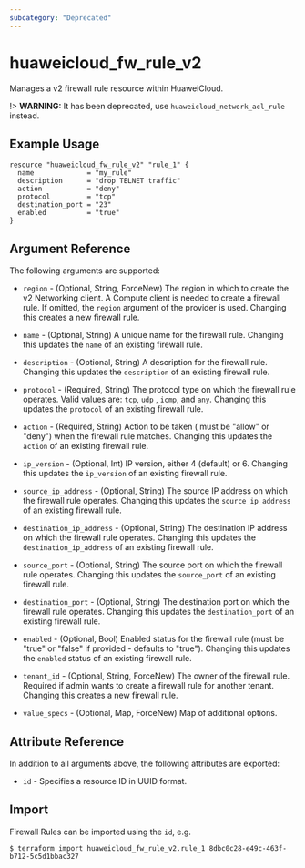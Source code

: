 ```yaml
---
subcategory: "Deprecated"
---
```


# huaweicloud\_fw\_rule\_v2

Manages a v2 firewall rule resource within HuaweiCloud.

!> **WARNING:** It has been deprecated, use `huaweicloud_network_acl_rule` instead.

## Example Usage

```hcl
resource "huaweicloud_fw_rule_v2" "rule_1" {
  name             = "my_rule"
  description      = "drop TELNET traffic"
  action           = "deny"
  protocol         = "tcp"
  destination_port = "23"
  enabled          = "true"
}
```

## Argument Reference

The following arguments are supported:

* `region` - (Optional, String, ForceNew) The region in which to create the v2 Networking client. A Compute client is
  needed to create a firewall rule. If omitted, the
  `region` argument of the provider is used. Changing this creates a new firewall rule.

* `name` - (Optional, String) A unique name for the firewall rule. Changing this updates the `name` of an existing
  firewall rule.

* `description` - (Optional, String) A description for the firewall rule. Changing this updates the `description` of an
  existing firewall rule.

* `protocol` - (Required, String) The protocol type on which the firewall rule operates. Valid values are: `tcp`, `udp`
  , `icmp`, and `any`. Changing this updates the
  `protocol` of an existing firewall rule.

* `action` - (Required, String) Action to be taken ( must be "allow" or "deny") when the firewall rule matches. Changing
  this updates the `action` of an existing firewall rule.

* `ip_version` - (Optional, Int) IP version, either 4 (default) or 6. Changing this updates the `ip_version` of an
  existing firewall rule.

* `source_ip_address` - (Optional, String) The source IP address on which the firewall rule operates. Changing this
  updates the `source_ip_address` of an existing firewall rule.

* `destination_ip_address` - (Optional, String) The destination IP address on which the firewall rule operates. Changing
  this updates the `destination_ip_address`
  of an existing firewall rule.

* `source_port` - (Optional, String) The source port on which the firewall rule operates. Changing this updates
  the `source_port` of an existing firewall rule.

* `destination_port` - (Optional, String) The destination port on which the firewall rule operates. Changing this
  updates the `destination_port` of an existing firewall rule.

* `enabled` - (Optional, Bool) Enabled status for the firewall rule (must be "true"
  or "false" if provided - defaults to "true"). Changing this updates the
  `enabled` status of an existing firewall rule.

* `tenant_id` - (Optional, String, ForceNew) The owner of the firewall rule. Required if admin wants to create a
  firewall rule for another tenant. Changing this creates a new firewall rule.

* `value_specs` - (Optional, Map, ForceNew) Map of additional options.

## Attribute Reference

In addition to all arguments above, the following attributes are exported:

* `id` - Specifies a resource ID in UUID format.

## Import

Firewall Rules can be imported using the `id`, e.g.

```
$ terraform import huaweicloud_fw_rule_v2.rule_1 8dbc0c28-e49c-463f-b712-5c5d1bbac327
```
